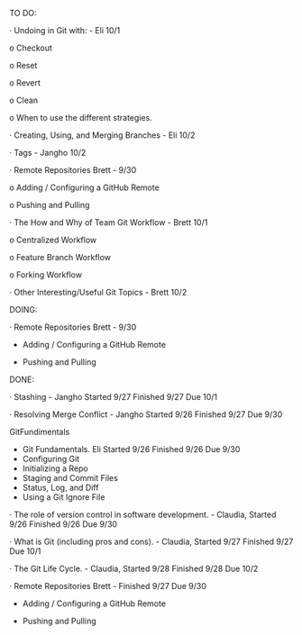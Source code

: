 TO DO:





· Undoing in Git with: - Eli 10/1

o Checkout

o Reset

o Revert

o Clean

o When to use the different strategies.

· Creating, Using, and Merging Branches - Eli 10/2

· Tags - Jangho 10/2

· Remote Repositories  Brett - 9/30

o Adding / Configuring a GitHub Remote

o Pushing and Pulling

· The How and Why of Team Git Workflow  - Brett 10/1

o Centralized Workflow

o Feature Branch Workflow

o Forking Workflow

· Other Interesting/Useful Git Topics - Brett 10/2



DOING:





· Remote Repositories  Brett - 9/30

* Adding / Configuring a GitHub Remote

* Pushing and Pulling

DONE:

· Stashing - Jangho Started 9/27 Finished 9/27 Due 10/1

· Resolving Merge Conflict - Jangho Started 9/26 Finished 9/27 Due 9/30

GitFundimentals

* Git Fundamentals. Eli Started 9/26 Finished 9/26 Due 9/30
* Configuring Git
* Initializing a Repo
* Staging and Commit Files
* Status, Log, and Diff
* Using a Git Ignore File

· The role of version control in software development.  - Claudia, Started 9/26 Finished 9/26 Due 9/30

· What is Git (including pros and cons). - Claudia, Started 9/27 Finished 9/27 Due 10/1

· The Git Life Cycle. - Claudia, Started 9/28 Finished 9/28 Due 10/2

· Remote Repositories  Brett - Finished 9/27 Due 9/30 

* Adding / Configuring a GitHub Remote

* Pushing and Pulling

